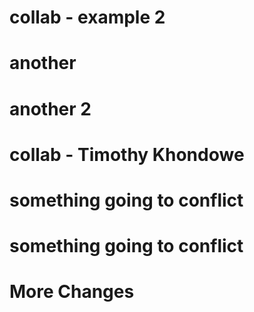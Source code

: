 
# collab - example 2
# another
# another 2
# collab - Timothy Khondowe
# something going to conflict
# something going to conflict
# More Changes
